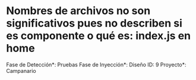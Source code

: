 # Nombres de archivos no son significativos pues no describen si es componente o qué es: index.js en home

Fase de Detección*: Pruebas
Fase de Inyección*: Diseño
ID: 9
Proyecto*: Campanario